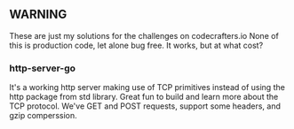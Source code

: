 ## WARNING

These are just my solutions for the challenges on codecrafters.io
None of this is production code, let alone bug free. It works, but at what cost?

### http-server-go

It's a working http server making use of TCP primitives instead of using the http package from std library. Great fun to build and learn more about the TCP protocol. We've GET and POST requests, support some headers, and gzip comperssion.
